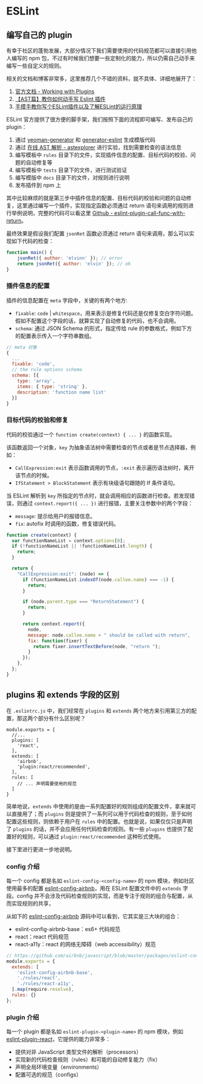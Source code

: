 # ESLint

## 编写自己的 plugin

有幸于社区的蓬勃发展，大部分情况下我们需要使用的代码规范都可以直接引用他人编写的 npm 包，不过有时候我们想要一些定制化的能力，所以仍需自己动手来编写一些自定义的规则。

相关的文档和博客非常多，这里推荐几个不错的资料，就不具体、详细地展开了：

1. [官方文档 - Working with Plugins](https://eslint.org/docs/developer-guide/working-with-rules)
2. [【AST篇】教你如何动手写 Eslint 插件](https://juejin.im/post/5d91be23f265da5ba532a07e)
3. [手摸手教你写个ESLint插件以及了解ESLint的运行原理](http://obkoro1.com/web_accumulate/accumulate/tool/ESLint%E6%8F%92%E4%BB%B6.html)

ESLint 官方提供了很方便的脚手架，我们按照下面的流程即可编写、发布自己的 plugin：

1. 通过 [yeoman-generator](https://www.npmjs.com/package/yeoman-generator) 和 [generator-eslint](https://www.npmjs.com/package/generator-eslint) 生成模版代码
2. 通过 [在线 AST 解析 - astexplorer](http://astexplorer.net/) 进行实验，找到需要检查的语法信息
3. 编写模板中 `rules` 目录下的文件，实现插件信息的配置、目标代码的校验、问题的自动修复等
4. 编写模板中 `tests` 目录下的文件，进行测试验证
5. 编写模版中 `docs` 目录下的文件，对规则进行说明
5. 发布插件到 npm 上

其中比较麻烦的就是第三步中插件信息的配置、目标代码的校验和问题的自动修复，这里通过编写一个插件，实现指定函数必须通过 return 语句来调用的规则进行举例说明，完整的代码可以看这里 [Github - eslint-plugin-call-func-with-return](https://github.com/elvinn/eslint-plugin-call-func-with-return)。

最终效果是假设我们配置 `jsonRet` 函数必须通过 return 语句来调用，那么可以实现如下代码的检查：

``` js
function main() {
    jsonRet({ author: 'elvinn' }); // error
    return jsonRet({ author: 'elvin' }); // ok
}
```

### 插件信息的配置

插件的信息配置在 `meta` 字段中，关键的有两个地方:

- `fixable`: `code` | `whitespace`，用来表示是修复代码还是仅修复空白字符问题。假如不配置这个字段的话，就算实现了自动修复的代码，也不会调用。
- `schema`: 通过 JSON Schema 的形式，指定传给 rule 的参数格式，例如下方的配置表示传入一个字符串数组。

``` js
// meta 对象
{
  ...
  fixable: 'code',
  // the rule options schema
  schema: [{
    type: 'array',
    items: { type: 'string' },
    description: 'function name list'
  }]
}
```

### 目标代码的校验和修复

代码的校验通过一个 `function create(context) { ... }` 的函数实现。

该函数返回一个对象，`key` 为抽象语法树中需要检查的节点或者是节点选择器，例如：

- `CallExpression:exit` 表示函数调用的节点，`:exit` 表示遍历语法树时，离开该节点的时候。
- `IfStatement > BlockStatement` 表示有块级语句跟随的 If 条件语句。

当 ESLint 解析到 `key` 所指定的节点时，就会调用相应的函数进行检查。若发现错误，则通过 `context.report({ ... })` 进行报错，主要关注参数中的两个字段：

- `message`: 提示给用户的报错信息。
- `fix`: autofix 时调用的函数，修复错误代码。

``` js {8,17-23}
function create(context) {
  var functionNameList = context.options[0];
  if (!functionNameList || !functionNameList.length) {
    return;
  }

  return {
    "CallExpression:exit": (node) => {
      if (functionNameList.indexOf(node.callee.name) === -1) {
        return;
      }

      if (node.parent.type === "ReturnStatement") {
        return;
      }

      return context.report({
        node,
        message: node.callee.name + " should be called with return",
        fix: function(fixer) {
          return fixer.insertTextBefore(node, "return ");
        }
      });
    },
  };
}

```

## plugins 和 extends 字段的区别

在 `.eslintrc.js` 中，我们经常在 `plugins` 和 `extends` 两个地方来引用第三方的配置，那这两个部分有什么区别呢？

``` js{3,6}
module.exports = {
  //...
  plugins: [
    'react',
  ],
  extends: [
    'airbnb',
    'plugin:react/recommended',
  ],
  rules: [
    // ... 声明需要使用的规范
  ]
}
```

简单地说，`extends` 中使用的是由一系列配置好的规则组成的配置文件，拿来就可以直接用了；而 `plugins` 则是提供了一系列可以用于代码检查的规则，至于如何配置这些规则，则依赖于用户在 `rules` 中的配置。也就是说，如果仅仅只是声明了 `plugins` 的话，并不会应用任何代码检查的规则。有一些 `plugins` 也提供了配置好的规则，可以通过 `plugin:react/recommended` 这种形式使用。

接下里进行更进一步地说明。

### config 介绍

每一个 config 都是名如 `eslint-config-<config-name>` 的 npm 模块，例如社区使用最多的配置 [eslint-config-airbnb](https://www.npmjs.com/package/eslint-config-airbnb)，用在 ESLint 配置文件中的 `extends` 字段。config 并不会涉及代码检查规则的实现，而是专注于规则的组合与配置，从而实现规则的共享，

从如下的 [eslint-config-airbnb](https://www.npmjs.com/package/eslint-config-airbnb) 源码中可以看到，它其实是三大块的组合：

- eslint-config-airbnb-base：es6+ 代码规范
- react：react 代码规范
- react-a11y：react 的网络无障碍（web accessibility）规范

```js
// https://github.com/airbnb/javascript/blob/master/packages/eslint-config-airbnb/index.js
module.exports = {
  extends: [
    'eslint-config-airbnb-base',
    './rules/react',
    './rules/react-a11y',
  ].map(require.resolve),
  rules: {}
};
```

### plugin 介绍

每一个 plugin 都是名如 `eslint-plugin-<plugin-name>` 的 npm 模块，例如 [eslint-plugin-react](https://www.npmjs.com/package/eslint-plugin-react)，它提供的能力非常多：

- 提供对非 JavaScript 类型文件的解析（processors）
- 实现新的代码检查规则（rules）和可能的自动修复能力（fix）
- 声明全局环境变量（environments）
- 配置可选的规范（configs）
